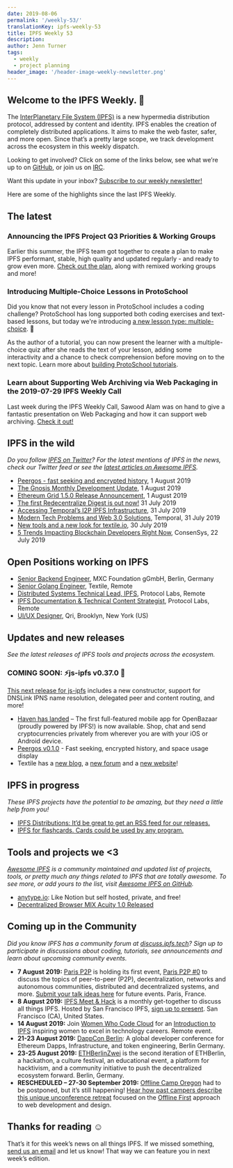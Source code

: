 ```yaml
---
date: 2019-08-06
permalink: '/weekly-53/'
translationKey: ipfs-weekly-53
title: IPFS Weekly 53
description:
author: Jenn Turner
tags:
  - weekly
  - project planning
header_image: '/header-image-weekly-newsletter.png'
---
```


## Welcome to the IPFS Weekly. 👋

The [InterPlanetary File System (IPFS)](https://ipfs.tech/) is a new hypermedia distribution protocol, addressed by content and identity. IPFS enables the creation of completely distributed applications. It aims to make the web faster, safer, and more open. Since that’s a pretty large scope, we track development across the ecosystem in this weekly dispatch.

Looking to get involved? Click on some of the links below, see what we’re up to on [GitHub](https://github.com/ipfs), or join us on [IRC](https://riot.im/app/#/room/#ipfs:matrix.org).

Want this update in your inbox? [Subscribe to our weekly newsletter!](http://eepurl.com/gL2Pi5)

Here are some of the highlights since the last IPFS Weekly.

## The latest

### Announcing the IPFS Project Q3 Priorities & Working Groups

Earlier this summer, the IPFS team got together to create a plan to make IPFS performant, stable, high quality and updated regularly - and ready to grow even more. [Check out the plan](https://blog.ipfs.tech/2019-07-31-operation-task-force/), along with remixed working groups and more!

### Introducing Multiple-Choice Lessons in ProtoSchool

Did you know that not every lesson in ProtoSchool includes a coding challenge? ProtoSchool has long supported both coding exercises and text-based lessons, but today we're introducing [a new lesson type: multiple-choice](https://twitter.com/ProtoSchool/status/1156942749595312128). 🎉

As the author of a tutorial, you can now present the learner with a multiple-choice quiz after she reads the text of your lesson, adding some interactivity and a chance to check comprehension before moving on to the next topic. Learn more about [building ProtoSchool tutorials](https://proto.school/#/build).

### Learn about Supporting Web Archiving via Web Packaging in the 2019-07-29 IPFS Weekly Call

Last week during the IPFS Weekly Call, Sawood Alam was on hand to give a fantastic presentation on Web Packaging and how it can support web archiving. [Check it out!](https://www.youtube.com/watch?v=u57MerV0PJM)

## IPFS in the wild

_Do you follow [IPFS on Twitter](https://twitter.com/IPFSbot)? For the latest mentions of IPFS in the news, check our Twitter feed or see the [latest articles on Awesome IPFS](https://awesome.ipfs.tech/articles/)._

- [Peergos - fast seeking and encrypted history](https://peergos.org/blog#fast_seeking_and_encrypted_history_), 1 August 2019
- [The Gnosis Monthly Development Update](https://blog.gnosis.pm/august-2019-the-gnosis-monthly-development-update-6c9be6fb7610), 1 August 2019
- [Ethereum Grid 1.5.0 Release Announcement](https://medium.com/ethereum-grid/ethereum-grid-1-5-0-release-announcement-993c7047560a), 1 August 2019
- [The first Redecentralize Digest is out now!](https://redecentralize.org/redigest/2019/07) 31 July 2019
- [Accessing Temporal’s I2P IPFS Infrastructure](https://medium.com/temporal-cloud/accessing-temporals-i2p-ipfs-infrastructure-7d9c90204dd7), 31 July 2019
- [Modern Tech Problems and Web 3.0 Solutions](https://medium.com/temporal-cloud/modern-tech-problems-and-web-3-0-solutions-enter-ipfs-30ce5d3e9a45), Temporal, 31 July 2019
- [New tools and a new look for textile.io](https://blog.textile.io/a-tools-and-a-new-look-for-textile-io/), 30 July 2019
- [5 Trends Impacting Blockchain Developers Right Now](https://media.consensys.net/5-trends-impacting-blockchain-developers-right-now-3174146eabf1), ConsenSys, 22 July 2019

## Open Positions working on IPFS

- [Senior Backend Engineer](https://www.golangprojects.com/golang-go-job-dcr-Senior-Backend-Engineer-Berlin-MXC-Foundation-gGmbH.html), MXC Foundation gGmbH, Berlin, Germany
- [Senior Golang Engineer](https://www.golangprojects.com/golang-go-job-def-Senior-Golang-Engineer-Remote-Textile.html), Textile, Remote
- [Distributed Systems Technical Lead, IPFS](https://jobs.lever.co/protocol/9283f9b0-de64-4e1f-a221-5d02b0202198), Protocol Labs, Remote
- [IPFS Documentation & Technical Content Strategist](https://jobs.lever.co/protocol/e7db2c84-afd7-44a4-9a27-449c751d8289), Protocol Labs, Remote
- [UI/UX Designer](https://www.linkedin.com/jobs/view/1335924519/), Qri, Brooklyn, New York (US)

## Updates and new releases

_See the latest releases of IPFS tools and projects across the ecosystem._

### COMING SOON: ⚡️js-ipfs v0.37.0 🚀

[This next release for js-ipfs](https://github.com/ipfs/js-ipfs/issues/2192) includes a new constructor, support for DNSLink IPNS name resolution, delegated peer and content routing, and more!

- [Haven has landed](https://gethaven.app/blog/haven-has-landed-download-now-for-ios-and-android/) – The first full-featured mobile app for OpenBazaar (proudly powered by IPFS!) is now available. Shop, chat and send cryptocurrencies privately from wherever you are with your iOS or Android device.
- [Peergos v0.1.0](https://alpha.peergos.net/public/peergos/releases/v0.1.0/) - Fast seeking, encrypted history, and space usage display
- Textile has a [new blog](https://blog.textile.io/), a [new forum](https://community.textile.io/) and a [new website](https://textile.io/)!

## IPFS in progress

_These IPFS projects have the potential to be amazing, but they need a little help from you!_

- [IPFS Distributions: It’d be great to get an RSS feed for our releases.](https://github.com/ipfs/distributions/issues/241)
- [IPFS for flashcards. Cards could be used by any program.](https://www.reddit.com/r/ipfs/comments/cjm1c5/ipfs_for_flashcards_cards_could_be_used_by_any/)

## Tools and projects we <3

_[Awesome IPFS](https://awesome.ipfs.tech/) is a community maintained and updated list of projects, tools, or pretty much any things related to IPFS that are totally awesome. To see more, or add yours to the list, visit [Awesome IPFS on GitHub](https://github.com/ipfs/awesome-ipfs)._

- [anytype.io](https://anytype.io/): Like Notion but self hosted, private, and free!
- [Decentralized Browser MIX Acuity 1.0 Released](https://medium.com/mix-blockchain/decentralized-browser-mix-acuity-1-0-released-827e17353b54)

## Coming up in the Community

_Did you know IPFS has a community forum at [discuss.ipfs.tech](https://discuss.ipfs.tech/)? Sign up to participate in discussions about coding, tutorials, see announcements and learn about upcoming community events._

- **7 August 2019:** [Paris P2P](https://p2p.paris/en/) is holding its first event, [Paris P2P #0](https://www.meetup.com/Paris-P2P/events/263089573/) to discuss the topics of peer-to-peer (P2P), decentralization, networks and autonomous communities, distributed and decentralized systems, and more. [Submit your talk ideas here](https://p2p.paris/en/) for future events. Paris, France.
- **8 August 2019:** [IPFS Meet & Hack](https://www.meetup.com/San-Francisco-IPFS/events/261811887/) is a monthly get-together to discuss all things IPFS. Hosted by San Francisco IPFS, [sign up to present](https://docs.google.com/forms/d/e/1FAIpQLSdgolK13Bq7w9MkPMn4uJ7cuf_Q3YDu27_PgCStQ6glki_g_Q/viewform?usp=sf_link). San Francisco (CA), United States.
- **14 August 2019:** Join [Women Who Code Cloud](https://www.womenwhocode.com/cloud/events) for an [Introduction to IPFS](https://zoom.us/webinar/register/WN_jnKnkxjJR3OOxf3kPa7Xfg) inspiring women to excel in technology careers. Remote event.
- **21-23 August 2019:** [DappCon Berlin](https://www.dappcon.io/): A global developer conference for Ethereum Dapps, Infrastructure, and token engineering, Berlin Germany.
- **23-25 August 2019:** [ETHBerlinZwei](https://ethberlinzwei.com/) is the second iteration of ETHBerlin, a hackathon, a culture festival, an educational event, a platform for hacktivism, and a community initiative to push the decentralized ecosystem forward. Berlin, Germany.
- **RESCHEDULED – 27-30 September 2019:** [Offline Camp Oregon](http://offlinefirst.org/camp) had to be postponed, but it’s still happening! [Hear how past campers describe this unique unconference retreat](https://youtu.be/FNtpPW_7H1k) focused on the [Offline First](http://offlinefirst.org/) approach to web development and design.

## Thanks for reading ☺️

That’s it for this week’s news on all things IPFS. If we missed something, [send us an email](mailto:newsletter@ipfs.io) and let us know! That way we can feature you in next week’s edition.
